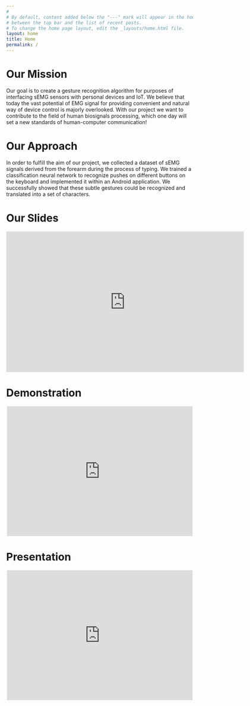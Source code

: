 ```yaml
---
#
# By default, content added below the "---" mark will appear in the home page
# between the top bar and the list of recent posts.
# To change the home page layout, edit the _layouts/home.html file.
layout: home
title: Home
permalink: /
---
```


<html>
  <body>  
    <h1>Our Mission</h1>
    <p>Our goal is to create a gesture recognition algorithm for purposes of interfacing sEMG sensors with personal devices and IoT. We believe that today the vast potential of EMG signal for providing convenient and natural way of device control is majorly overlooked. With our project we want to contribute to the field of human biosignals processing, which one day will set a new standards of human-computer communication!</p>
    <h1>Our Approach</h1>
    <p>In order to fulfill the aim of our project, we collected a dataset of sEMG signals derived from the forearm during the process of typing. We trained a classification neural network to recognize pushes on different buttons on the keyboard and implemented it within an Android application. We successfully showed that these subtle gestures could be recognized and translated into a set of characters. 
    </p>    
    <h1>Our Slides</h1>
      <center><iframe src="https://docs.google.com/presentation/d/e/2PACX-1vT19j71m7GOTJ2oqKkVYxwYwume2e3W_jG7c7_ZualVBHTeQ2iMsOoX95tJQxujZNvSNYa4O-GoOg-J/embed?start=true&loop=false&delayms=60000" frameborder="0" width="640" height="379" allowfullscreen="true" mozallowfullscreen="true" webkitallowfullscreen="true"></iframe></center>
    <h1>Demonstration</h1>
      <center><iframe width="500" height="350" src="https://www.youtube.com/embed/cRu21NTDe1Y" frameborder="0" allow="accelerometer; autoplay; encrypted-media; gyroscope; picture-in-picture" allowfullscreen></iframe></center>
    <h1>Presentation</h1>
      <center><iframe width="500" height="350" src="https://www.youtube.com/embed/Y36CXKaGzXY" frameborder="0" allow="accelerometer; autoplay; encrypted-media; gyroscope; picture-in-picture" allowfullscreen></iframe></center>
  </body>
</html>

